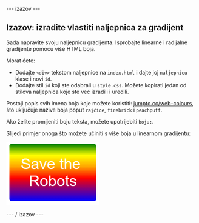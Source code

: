 \--- izazov \---

## Izazov: izradite vlastiti naljepnica za gradijent

Sada napravite svoju naljepnicu gradijenta. Isprobajte linearne i radijalne gradijente pomoću više HTML boja.

Morat ćete:

+ Dodajte `<div>` tekstom naljepnice na `index.html` i dajte joj `naljepnicu` klase i novi `id`.
+ Dodajte stil `id` koji ste odabrali u `style.css`. Možete kopirati jedan od stilova naljepnica koje ste već izradili i uredili. 

Postoji popis svih imena boja koje možete koristiti: [jumpto.cc/web-colours](http://jumpto.cc/web-colours), što uključuje nazive boja poput `rajčice`, `firebrick` i `peachpuff`.

Ako želite promijeniti boju teksta, možete upotrijebiti `boju:`.

Slijedi primjer onoga što možete učiniti s više boja u linearnom gradijentu:

![zaslona](images/stickers-save-robots.png)

\--- / izazov \---